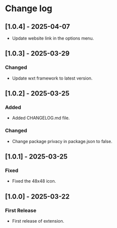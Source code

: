 # Change log

## [1.0.4] - 2025-04-07

- Update website link in the options menu.

## [1.0.3] - 2025-03-29

### Changed

- Update wxt framework to latest version.

## [1.0.2] - 2025-03-25

### Added

- Added CHANGELOG.md file.

### Changed

- Change package privacy in package.json to false.

## [1.0.1] - 2025-03-25

### Fixed

- Fixed the 48x48 icon.

## [1.0.0] - 2025-03-22

### First Release

- First release of extension.

